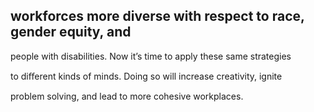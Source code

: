 ## workforces more diverse with respect to race, gender equity, and

people with disabilities. Now it’s time to apply these same strategies

to diﬀerent kinds of minds. Doing so will increase creativity, ignite

problem solving, and lead to more cohesive workplaces.